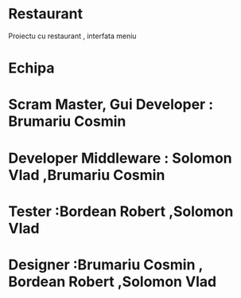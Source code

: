 # Restaurant

Proiectu cu restaurant , interfata meniu

# Echipa

  # Scram Master, Gui Developer : Brumariu Cosmin
  # Developer Middleware : Solomon Vlad ,Brumariu Cosmin
  # Tester :Bordean Robert ,Solomon Vlad
  # Designer :Brumariu Cosmin , Bordean Robert ,Solomon Vlad

